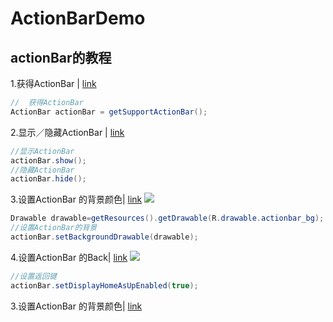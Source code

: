 # ActionBarDemo
actionBar的教程
---
1.获得ActionBar | [link](https://github.com/yy1300326388/ActionBarDemo/commit/e1c8ded7846d974c0ef1717d2fcd9eab9a8e3a24)
```java
//  获得ActionBar
ActionBar actionBar = getSupportActionBar();
```
2.显示／隐藏ActionBar | [link](https://github.com/yy1300326388/ActionBarDemo/commit/925949f4c5a2397448e859653292bf8e1e7a63a3)
```java
//显示ActionBar
actionBar.show();
//隐藏ActionBar
actionBar.hide();
```
3.设置ActionBar 的背景颜色| [link](https://github.com/yy1300326388/ActionBarDemo/commit/79d4926d0292228708903676697e2a3306818ffe)
![](https://github.com/yy1300326388/ActionBarDemo/blob/71bef6292a6cbfd51a7be9ca1b76de12221256ba/images_demo/set_bg.png)
```java
Drawable drawable=getResources().getDrawable(R.drawable.actionbar_bg);
//设置ActionBar的背景
actionBar.setBackgroundDrawable(drawable);
```
4.设置ActionBar 的Back| [link](https://github.com/yy1300326388/ActionBarDemo/commit/71bef6292a6cbfd51a7be9ca1b76de12221256ba)
![](https://github.com/yy1300326388/ActionBarDemo/blob/71bef6292a6cbfd51a7be9ca1b76de12221256ba/images_demo/show_back.png)
```java
//设置返回键
actionBar.setDisplayHomeAsUpEnabled(true);
```
3.设置ActionBar 的背景颜色| [link]()
```java
```
